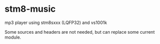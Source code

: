 # stm8-music
mp3 player using stm8sxxx (LQFP32) and vs1001k 

Some sources and headers are not needed, but can replace some current module.
